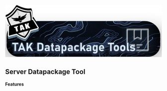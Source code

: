 ![Tak is the way width="50" height="50"](assets/images/dpk_tools_banner.png)
---


## Server Datapackage Tool
#### Features


